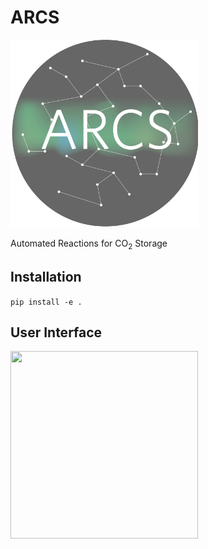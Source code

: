 # ARCS

<img src="./assets/ARCS_Logo-01.png" width="300" height="300">


Automated Reactions for CO<sub>2</sub> Storage


## Installation

`pip install -e . `

## User Interface  


<img src="./assets/ARCS_gui.png" width="300" height="300">
